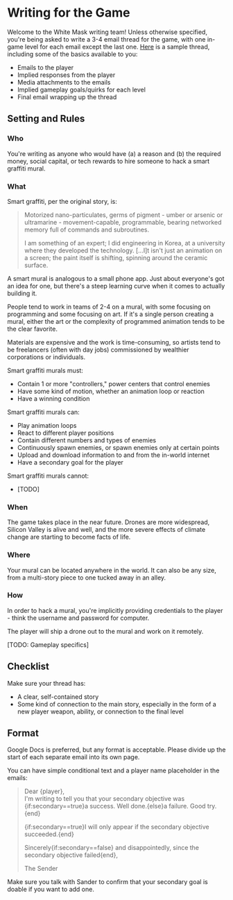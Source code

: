 # Writing for the Game

Welcome to the White Mask writing team! Unless otherwise specified, you're being asked to write a 3-4 email thread for the game, with one in-game level for each email except the last one. [Here](https://docs.google.com/document/d/1PXk-j8lqiIqXtDO7lMKZaTPQQhEtvKFYJ1ddBHGMLe0/edit?usp=sharing) is a sample thread, including some of the basics available to you:

-   Emails to the player
-   Implied responses from the player
-   Media attachments to the emails
-   Implied gameplay goals/quirks for each level
-   Final email wrapping up the thread

## Setting and Rules

### Who

You're writing as anyone who would have (a) a reason and (b) the required money, social capital, or tech rewards to hire someone to hack a smart graffiti mural.

### What

Smart graffiti, per the original story, is:

> Motorized nano-particulates, germs of pigment - umber or arsenic or ultramarine - movement-capable, programmable, bearing networked memory full of commands and subroutines.
>
> I am something of an expert; I did engineering in Korea, at a university where they developed the technology.
> [...I]t isn't just an animation on a screen; the paint itself is shifting, spinning around the ceramic surface.

A smart mural is analogous to a small phone app. Just about everyone's got an idea for one, but there's a steep learning curve when it comes to actually building it.

People tend to work in teams of 2-4 on a mural, with some focusing on programming and some focusing on art. If it's a single person creating a mural, either the art or the complexity of programmed animation tends to be the clear favorite.

Materials are expensive and the work is time-consuming, so artists tend to be freelancers (often with day jobs) commissioned by wealthier corporations or individuals.

Smart graffiti murals must:

-   Contain 1 or more "controllers," power centers that control enemies
-   Have some kind of motion, whether an animation loop or reaction
-   Have a winning condition

Smart graffiti murals can:

-   Play animation loops
-   React to different player positions
-   Contain different numbers and types of enemies
-   Continuously spawn enemies, or spawn enemies only at certain points
-   Upload and download information to and from the in-world internet
-   Have a secondary goal for the player

Smart graffiti murals cannot:

-   [TODO]

### When

The game takes place in the near future. Drones are more widespread, Silicon Valley is alive and well, and the more severe effects of climate change are starting to become facts of life.

### Where

Your mural can be located anywhere in the world. It can also be any size, from a multi-story piece to one tucked away in an alley.

### How

In order to hack a mural, you're implicitly providing credentials to the player - think the username and password for computer.

The player will ship a drone out to the mural and work on it remotely.

[TODO: Gameplay specifics]

## Checklist

Make sure your thread has:

-   A clear, self-contained story
-   Some kind of connection to the main story, especially in the form of a new player weapon, ability, or connection to the final level

## Format

Google Docs is preferred, but any format is acceptable. Please divide up the start of each separate email into its own page.

You can have simple conditional text and a player name placeholder in the emails:

> Dear {player},  
> I'm writing to tell you that your secondary objective was {if:secondary==true}a success. Well done.{else}a failure. Good try.{end}
>
> {if:secondary==true}I will only appear if the secondary objective succeeded.{end}
>
> Sincerely{if:secondary==false} and disappointedly, since the secondary objective failed{end},
>
> The Sender

Make sure you talk with Sander to confirm that your secondary goal is doable if you want to add one.
